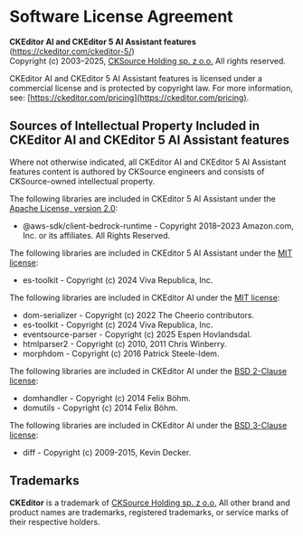 Software License Agreement
==========================

**CKEditor&nbsp;AI and CKEditor&nbsp;5 AI&nbsp;Assistant features** (https://ckeditor.com/ckeditor-5/)<br>
Copyright (c) 2003–2025, [CKSource Holding sp. z o.o.](https://cksource.com)  All rights reserved.

CKEditor&nbsp;AI and CKEditor&nbsp;5 AI&nbsp;Assistant features is licensed under a commercial license and is protected by copyright law.
For more information, see: [https://ckeditor.com/pricing](https://ckeditor.com/pricing).

Sources of Intellectual Property Included in CKEditor&nbsp;AI and CKEditor&nbsp;5 AI&nbsp;Assistant features
--------------------------------------------------------------------------------------------------------------

Where not otherwise indicated, all CKEditor&nbsp;AI and CKEditor&nbsp;5 AI&nbsp;Assistant features content is authored by CKSource engineers and consists of CKSource-owned intellectual property.

The following libraries are included in CKEditor&nbsp;5 AI&nbsp;Assistant under the [Apache License, version 2.0](https://opensource.org/license/apache-2-0/):

* @aws-sdk/client-bedrock-runtime - Copyright 2018–2023 Amazon.com, Inc. or its affiliates. All Rights Reserved.

The following libraries are included in CKEditor&nbsp;5 AI&nbsp;Assistant under the [MIT license](https://opensource.org/licenses/MIT):

* es-toolkit - Copyright (c) 2024 Viva Republica, Inc.

The following libraries are included in CKEditor&nbsp;AI under the [MIT license](https://opensource.org/licenses/MIT):

* dom-serializer - Copyright (c) 2022 The Cheerio contributors.
* es-toolkit - Copyright (c) 2024 Viva Republica, Inc.
* eventsource-parser - Copyright (c) 2025 Espen Hovlandsdal.
* htmlparser2 - Copyright (c) 2010, 2011 Chris Winberry.
* morphdom - Copyright (c) 2016 Patrick Steele-Idem.

The following libraries are included in CKEditor&nbsp;AI under the [BSD 2-Clause license](https://opensource.org/license/bsd-2-clause):

* domhandler - Copyright (c) 2014 Felix Böhm.
* domutils - Copyright (c) 2014 Felix Böhm.

The following libraries are included in CKEditor&nbsp;AI under the [BSD 3-Clause license](https://opensource.org/license/bsd-3-clause):

* diff - Copyright (c) 2009-2015, Kevin Decker.

Trademarks
----------

**CKEditor** is a trademark of [CKSource Holding sp. z o.o.](https://cksource.com)  All other brand and product names are trademarks, registered trademarks, or service marks of their respective holders.
